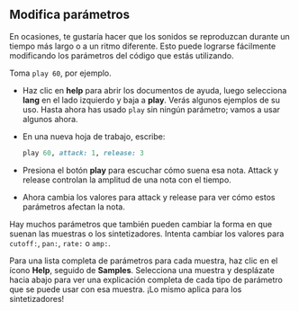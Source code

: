 ## Modifica parámetros

En ocasiones, te gustaría hacer que los sonidos se reproduzcan durante un tiempo más largo o a un ritmo diferente. Esto puede lograrse fácilmente modificando los parámetros del código que estás utilizando.

Toma `play 60`, por ejemplo.

- Haz clic en **help** para abrir los documentos de ayuda, luego selecciona **lang** en el lado izquierdo y baja a **play**. Verás algunos ejemplos de su uso. Hasta ahora has usado `play` sin ningún parámetro; vamos a usar algunos ahora.
- En una nueva hoja de trabajo, escribe:
    
    ```ruby
    play 60, attack: 1, release: 3
    ```

- Presiona el botón **play** para escuchar cómo suena esa nota. Attack y release controlan la amplitud de una nota con el tiempo.

- Ahora cambia los valores para attack y release para ver cómo estos parámetros afectan la nota.

Hay muchos parámetros que también pueden cambiar la forma en que suenan las muestras o los sintetizadores. Intenta cambiar los valores para `cutoff:`, `pan:`, `rate:` o `amp:`.

Para una lista completa de parámetros para cada muestra, haz clic en el ícono **Help**, seguido de **Samples**. Selecciona una muestra y desplázate hacia abajo para ver una explicación completa de cada tipo de parámetro que se puede usar con esa muestra. ¡Lo mismo aplica para los sintetizadores!